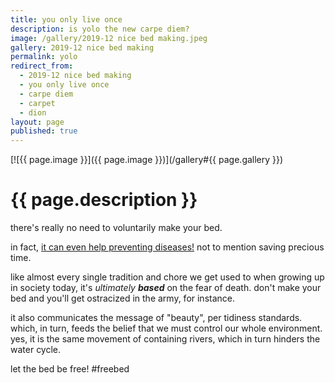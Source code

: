 ```yaml
---
title: you only live once
description: is yolo the new carpe diem?
image: /gallery/2019-12 nice bed making.jpeg
gallery: 2019-12 nice bed making
permalink: yolo
redirect_from:
  - 2019-12 nice bed making
  - you only live once
  - carpe diem
  - carpet
  - dion
layout: page
published: true
---
```


[![{{ page.image }}]({{ page.image }})](/gallery#{{ page.gallery }})

# {{ page.description }}

there's really no need to voluntarily make your bed.

in fact, [it can even help preventing diseases!](//cregox.net/bedding) not to mention saving precious time.

like almost every single tradition and chore we get used to when growing up in society today, it's *ultimately __based__* on the fear of death. don't make your bed and you'll get ostracized in the army, for instance.

it also communicates the message of "beauty", per tidiness standards. which, in turn, feeds the belief that we must control our whole environment. yes, it is the same movement of containing rivers, which in turn hinders the water cycle.

let the bed be free! #freebed
